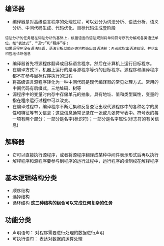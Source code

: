 
## 编译器
- 编译器是对高级语言程序的处理过程，可以划分为词法分析、语法分析、语义分析、中间代码生成、代码优化、目标代码生成登阶段
```
语法分析的任务是在词法分析的基础上，根据语言的语法规则将单词符号序列分解成各类语法单位，如“表达式”、“语句”和“程序”等；
如果源程序没有语法错误，语法分析就能正确地构造出其语法树；否者就指出语法错误，并给出相应地诊断信息
```
- 编译器首先将源程序翻译成目标语言程序，然后在计算机上运行目标程序。
- 在编译方式下，机器上运行的是与源程序等价的目标程序。源程序和编译程序都不在参与目标程序执行的过程
- 将高级语言源程序转化为一种中间代码是现代编译器的常见处理方式。常用的中间代码有后缀式，三地址码、树等
- 源程序中的变量时内存中存储单元的抽象，具有地址、值和类型属性，变量的指在程序运行过程中可以改变。
- 在编译过程中，编译程序不断汇集和反复查证出现代源程序中的各种名字的属性和特征等有关信息；这些信息通常记录在一张或几张符号表中。符号表的每一项有两个部分：一部分是名字(标识符)；一部分是名字属性(标志符的有关信息)
## 解释器
- 它可以直接执行源程序，或者将源程序翻译成某种中间件表示形式后再以执行
- 解释程序和源程序要参与到程序的运行过程中，运行程序的控制权在解释程序

## 基本逻辑结构分类
- 顺序结构
- 选择结构
- 循环结构
**这三种结构的组合可以完成任何复杂的任务**

## 功能分类
- 声明语句： 对程序需要进行处理的数据进行声明
- 可执行语句： 表达对数据的运算处理
